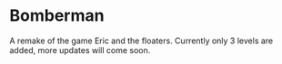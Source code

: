 # Bomberman

A remake of the game Eric and the floaters.
Currently only 3 levels are added, more 
updates will come soon. 

